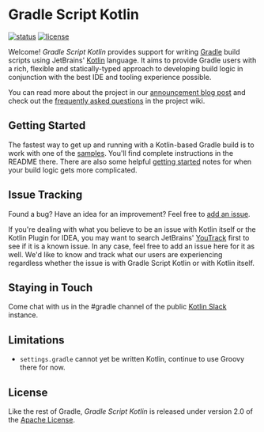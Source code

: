 Gradle Script Kotlin
====================

[![status](https://builds.gradle.org/app/rest/builds/buildType:GradleScriptKotlin_Master/statusIcon.svg)](https://builds.gradle.org/viewType.html?buildTypeId=GradleScriptKotlin_Master)
[![license](https://img.shields.io/badge/license-Apache%20License%202.0-blue.svg?style=flat)](http://www.apache.org/licenses/LICENSE-2.0)

Welcome! _Gradle Script Kotlin_ provides support for writing [Gradle](http://gradle.org) build scripts using JetBrains' [Kotlin](http://kotlinlang.org) language. It aims to provide Gradle users with a rich, flexible and statically-typed approach to developing build logic in conjunction with the best IDE and tooling experience possible.

You can read more about the project in our [announcement blog post](http://gradle.org/blog/kotlin-meets-gradle) and check out the [frequently asked questions](https://github.com/gradle/gradle-script-kotlin/wiki/Frequently-Asked-Questions) in the project wiki.


Getting Started
---------------

The fastest way to get up and running with a Kotlin-based Gradle build is to work with one of the [samples](samples). You'll find complete instructions in the README there.
There are also some helpful [getting started](doc/getting-started) notes for when your build logic gets more complicated.


Issue Tracking
--------------

Found a bug? Have an idea for an improvement? Feel free to [add an issue](../../issues).

If you're dealing with what you believe to be an issue with Kotlin itself or the Kotlin Plugin for IDEA, you may want to search JetBrains' [YouTrack](https://youtrack.jetbrains.com/issues/KT) first to see if it is a known issue. In any case, feel free to add an issue here for it as well. We'd like to know and track what our users are experiencing regardless whether the issue is with Gradle Script Kotlin or with Kotlin itself.


Staying in Touch
----------------

Come chat with us in the #gradle channel of the public [Kotlin Slack](http://kotlinslackin.herokuapp.com/) instance.

Limitations
-----------

 * `settings.gradle` cannot yet be written Kotlin, continue to use Groovy there for now.
   
License
-------
Like the rest of Gradle, _Gradle Script Kotlin_ is released under version 2.0 of the [Apache License](LICENSE.md).
